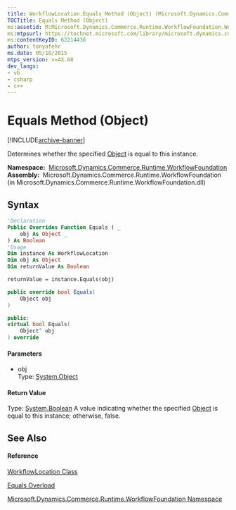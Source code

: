 ```yaml
---
title: WorkflowLocation.Equals Method (Object) (Microsoft.Dynamics.Commerce.Runtime.WorkflowFoundation)
TOCTitle: Equals Method (Object)
ms:assetid: M:Microsoft.Dynamics.Commerce.Runtime.WorkflowFoundation.WorkflowLocation.Equals(System.Object)
ms:mtpsurl: https://technet.microsoft.com/library/microsoft.dynamics.commerce.runtime.workflowfoundation.workflowlocation.equals(v=AX.60)
ms:contentKeyID: 62214436
author: tonyafehr
ms.date: 05/18/2015
mtps_version: v=AX.60
dev_langs:
- vb
- csharp
- c++
---
```


# Equals Method (Object)


[!INCLUDE[archive-banner](includes/archive-banner.md)]

Determines whether the specified [Object](https://technet.microsoft.com/library/e5kfa45b\(v=ax.60\)) is equal to this instance.

**Namespace:**  [Microsoft.Dynamics.Commerce.Runtime.WorkflowFoundation](microsoft-dynamics-commerce-runtime-workflowfoundation-namespace.md)  
**Assembly:**  Microsoft.Dynamics.Commerce.Runtime.WorkflowFoundation (in Microsoft.Dynamics.Commerce.Runtime.WorkflowFoundation.dll)

## Syntax

``` vb
'Declaration
Public Overrides Function Equals ( _
    obj As Object _
) As Boolean
'Usage
Dim instance As WorkflowLocation
Dim obj As Object
Dim returnValue As Boolean

returnValue = instance.Equals(obj)
```

``` csharp
public override bool Equals(
    Object obj
)
```

``` c++
public:
virtual bool Equals(
    Object^ obj
) override
```

#### Parameters

  - obj  
    Type: [System.Object](https://technet.microsoft.com/library/e5kfa45b\(v=ax.60\))  

#### Return Value

Type: [System.Boolean](https://technet.microsoft.com/library/a28wyd50\(v=ax.60\))  
A value indicating whether the specified [Object](https://technet.microsoft.com/library/e5kfa45b\(v=ax.60\)) is equal to this instance; otherwise, false.  

## See Also

#### Reference

[WorkflowLocation Class](workflowlocation-class-microsoft-dynamics-commerce-runtime-workflowfoundation.md)

[Equals Overload](workflowlocation-equals-method-microsoft-dynamics-commerce-runtime-workflowfoundation.md)

[Microsoft.Dynamics.Commerce.Runtime.WorkflowFoundation Namespace](microsoft-dynamics-commerce-runtime-workflowfoundation-namespace.md)


